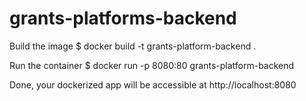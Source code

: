 # grants-platforms-backend

Build the image
$ docker build -t grants-platform-backend .

Run the container
$ docker run -p 8080:80 grants-platform-backend

Done, your dockerized app will be accessible at http://localhost:8080
